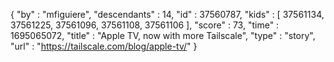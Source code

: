 {
  "by" : "mfiguiere",
  "descendants" : 14,
  "id" : 37560787,
  "kids" : [ 37561134, 37561225, 37561096, 37561108, 37561106 ],
  "score" : 73,
  "time" : 1695065072,
  "title" : "Apple TV, now with more Tailscale",
  "type" : "story",
  "url" : "https://tailscale.com/blog/apple-tv/"
}
